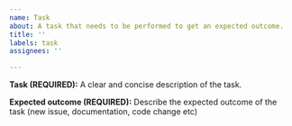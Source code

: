 ```yaml
---
name: Task
about: A task that needs to be performed to get an expected outcome.
title: ''
labels: task
assignees: ''

---
```


**Task (REQUIRED):**
A clear and concise description of the task.

**Expected outcome (REQUIRED):**
Describe the expected outcome of the task (new issue, documentation, code change etc)
